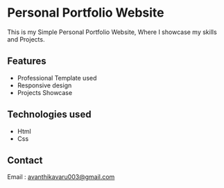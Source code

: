 # Personal Portfolio Website
This is my Simple Personal Portfolio Website, Where I showcase my skills and Projects.
## Features
- Professional Template used
- Responsive design
- Projects Showcase
## Technologies used
- Html
- Css
## Contact
Email : avanthikavaru003@gmail.com
